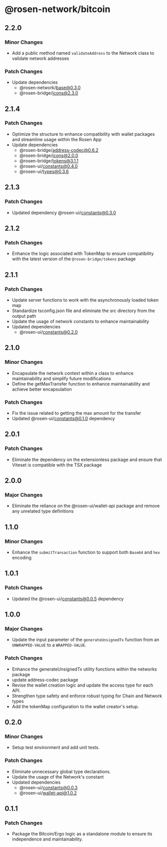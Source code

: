 # @rosen-network/bitcoin

## 2.2.0

### Minor Changes

- Add a public method named `validateAddress` to the Network class to validate network addresses

### Patch Changes

- Update dependencies
  - @rosen-network/base@0.3.0
  - @rosen-bridge/icons@2.3.0

## 2.1.4

### Patch Changes

- Optimize the structure to enhance compatibility with wallet packages and streamline usage within the Rosen App
- Update dependencies
  - @rosen-bridge/address-codec@0.6.2
  - @rosen-bridge/icons@2.0.0
  - @rosen-bridge/tokens@3.1.1
  - @rosen-ui/constants@0.4.0
  - @rosen-ui/types@0.3.6

## 2.1.3

### Patch Changes

- Updated dependency @rosen-ui/constants@0.3.0

## 2.1.2

### Patch Changes

- Enhance the logic associated with TokenMap to ensure compatibility with the latest version of the `@rosen-bridge/tokens` package

## 2.1.1

### Patch Changes

- Update server functions to work with the asynchronously loaded token map
- Standardize tsconfig.json file and eliminate the src directory from the output path
- Update the usage of network constants to enhance maintainability
- Updated dependencies
  - @rosen-ui/constants@0.2.0

## 2.1.0

### Minor Changes

- Encapsulate the network context within a class to enhance maintainability and simplify future modifications
- Define the getMaxTransfer function to enhance maintainability and achieve better encapsulation

### Patch Changes

- Fix the issue related to getting the max amount for the transfer
- Updated @rosen-ui/constants@0.1.0 dependency

## 2.0.1

### Patch Changes

- Eliminate the dependency on the extensionless package and ensure that Viteset is compatible with the TSX package

## 2.0.0

### Major Changes

- Eliminate the reliance on the @rosen-ui/wallet-api package and remove any unrelated type definitions

## 1.1.0

### Minor Changes

- Enhance the `submitTransaction` function to support both `Base64` and `hex` encoding

## 1.0.1

### Patch Changes

- Updated the @rosen-ui/constants@0.0.5 dependency

## 1.0.0

### Major Changes

- Update the input parameter of the `generateUnsignedTx` function from an `UNWRAPPED-VALUE` to a `WRAPPED-VALUE`.

### Patch Changes

- Enhance the generateUnsignedTx utility functions within the networks package
- update address-codec package
- Revise the wallet creation logic and update the access type for each API.
- Strengthen type safety and enforce robust typing for Chain and Network types
- Add the tokenMap configuration to the wallet creator's setup.

## 0.2.0

### Minor Changes

- Setup test environment and add unit tests.

### Patch Changes

- Eliminate unnecessary global type declarations.
- Update the usage of the Network's constant
- Updated dependencies
  - @rosen-ui/constants@0.0.3
  - @rosen-ui/wallet-api@1.0.2

## 0.1.1

### Patch Changes

- Package the Bitcoin/Ergo logic as a standalone module to ensure its independence and maintainability.
